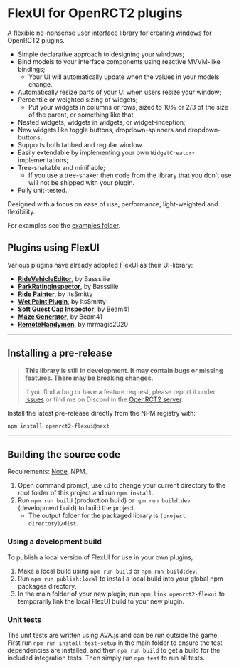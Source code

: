 # FlexUI for OpenRCT2 plugins

A flexible no-nonsense user interface library for creating windows for OpenRCT2 plugins.

 - Simple declarative approach to designing your windows;
 - Bind models to your interface components using reactive MVVM-like bindings;
    - Your UI will automatically update when the values in your models change.
 - Automatically resize parts of your UI when users resize your window;
 - Percentile or weighted sizing of widgets;
    - Put your widgets in columns or rows, sized to 10% or 2/3 of the size of the parent, or something like that.
 - Nested widgets, widgets in widgets, or widget-inception;
 - New widgets like toggle buttons, dropdown-spinners and dropdown-buttons;
 - Supports both tabbed and regular window.
 - Easily extendable by implementing your own `WidgetCreator`-implementations;
 - Tree-shakable and minifiable;
    - If you use a tree-shaker then code from the library that you don't use will not be shipped with your plugin.
 - Fully unit-tested.

Designed with a focus on ease of use, performance, light-weighted and flexibility.

For examples see the [examples folder](https://github.com/Basssiiie/OpenRCT2-FlexUI/tree/main/examples).

## Plugins using FlexUI

Various plugins have already adopted FlexUI as their UI-library:

- **[RideVehicleEditor](https://openrct2plugins.org/plugin/MDEwOlJlcG9zaXRvcnkzMTI2MjQ1MjY=/OpenRCT2-RideVehicleEditor)**, by Basssiiie
- **[ParkRatingInspector](https://openrct2plugins.org/plugin/MDEwOlJlcG9zaXRvcnkzOTY0NTM0NjA=/OpenRCT2-ParkRatingInspector)**, by Basssiiie
- **[Ride Painter](https://openrct2plugins.org/plugin/R_kgDOGuBtxQ/OpenRCT-Ride-Painter)**, by ItsSmitty
- **[Wet Paint Plugin](https://openrct2plugins.org/plugin/R_kgDOIOX2DQ/Wet-Paint-Plugin)**, by ItsSmitty
- **[Soft Guest Cap Inspector](https://openrct2plugins.org/plugin/R_kgDOJUjXiA/openrct2-soft-guest-cap-inspector)**, by Beam41
- **[Maze Generator](https://openrct2plugins.org/plugin/R_kgDOJVzaYg/openrct2-maze-generator)**, by Beam41
- **[RemoteHandymen](https://openrct2plugins.org/plugin/R_kgDOJeMV7Q/openrct2-remotehandymen)**, by mrmagic2020

---

## Installing a pre-release

> **This library is still in development. It may contain bugs or missing features. There may be breaking changes.**
>
> If you find a bug or have a feature request, please report it under [Issues](https://github.com/Basssiiie/OpenRCT2-FlexUI/issues) or find me on Discord in the [OpenRCT2 server](https://github.com/OpenRCT2/OpenRCT2#chat).

Install the latest pre-release directly from the NPM registry with:
```
npm install openrct2-flexui@next
```

---

## Building the source code

Requirements: [Node](https://nodejs.org/en/), NPM.

1. Open command prompt, use `cd` to change your current directory to the root folder of this project and run `npm install`.
2. Run `npm run build` (production build) or `npm run build:dev` (development build) to build the project.
    - The output folder for the packaged library is `(project directory)/dist`.

### Using a development build

To publish a local version of FlexUI for use in your own plugins;
1. Make a local build using `npm run build` or `npm run build:dev`.
2. Run `npm run publish:local` to install a local build into your global npm packages directory.
3. In the main folder of your new plugin; run `npm link openrct2-flexui` to temporarily link the local FlexUI build to your new plugin.

### Unit tests

The unit tests are written using AVA.js and can be run outside the game. First run `npm run install:test-setup` in the main folder to ensure the test dependencies are installed, and then `npm run build` to get a build for the included integration tests. Then simply run `npm test` to run all tests.